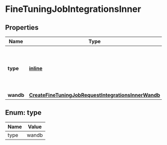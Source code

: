 
# FineTuningJobIntegrationsInner

## Properties
Name | Type | Description | Notes
------------ | ------------- | ------------- | -------------
**type** | [**inline**](#Type) | The type of the integration being enabled for the fine-tuning job | 
**wandb** | [**CreateFineTuningJobRequestIntegrationsInnerWandb**](CreateFineTuningJobRequestIntegrationsInnerWandb.md) |  | 


<a id="Type"></a>
## Enum: type
Name | Value
---- | -----
type | wandb



